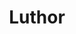 ---
layout: package
title: Luthor
publisher: ex3.dev
description: A Dart validation library inspired by https://zod.dev with support for code generation. 
pubdev: https://pub.dev/packages/luthor
repository: https://github.com/exaby73/luthor/tree/main/packages/luthor
homepage: https://https://luthor.netlify.app/
---